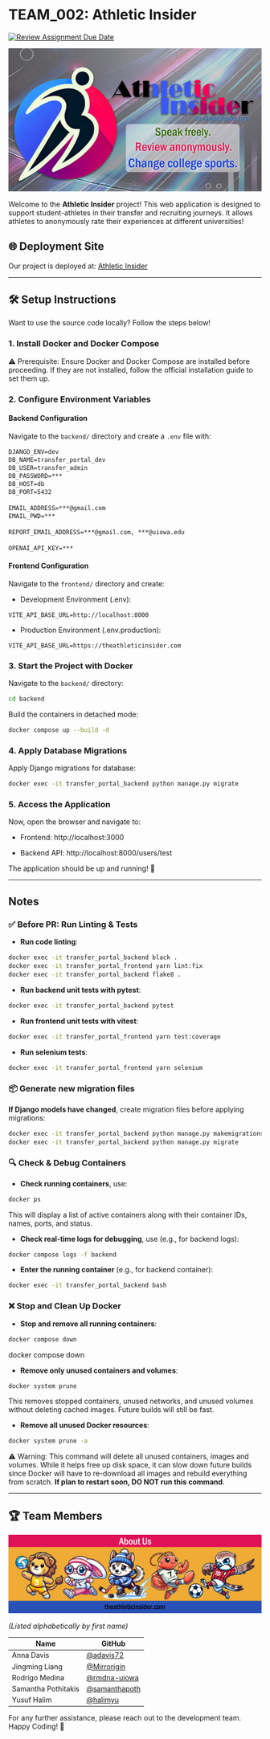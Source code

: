 # TEAM_002: Athletic Insider
[![Review Assignment Due Date](https://classroom.github.com/assets/deadline-readme-button-22041afd0340ce965d47ae6ef1cefeee28c7c493a6346c4f15d667ab976d596c.svg)](https://classroom.github.com/a/4tPelvOm)

[![Alt text](./frontend/public/Poster.png)](https://theathleticinsider.com/)

Welcome to the **Athletic Insider** project! This web application is designed to support student-athletes in their transfer and recruiting journeys. It allows athletes to anonymously rate their experiences at different universities!

## 🌐 Deployment Site
Our project is deployed at: [Athletic Insider](https://theathleticinsider.com/)

---

## 🛠️ Setup Instructions

Want to use the source code locally? Follow the steps below!

### 1. Install Docker and Docker Compose

⚠️ Prerequisite: Ensure Docker and Docker Compose are installed before proceeding. If they are not installed, follow the official installation guide to set them up.

### 2. Configure Environment Variables

#### Backend Configuration
Navigate to the `backend/` directory and create a `.env` file with:

```plaintext
DJANGO_ENV=dev
DB_NAME=transfer_portal_dev
DB_USER=transfer_admin
DB_PASSWORD=***
DB_HOST=db
DB_PORT=5432

EMAIL_ADDRESS=***@gmail.com 
EMAIL_PWD=***

REPORT_EMAIL_ADDRESS=***@gmail.com, ***@uiowa.edu

OPENAI_API_KEY=***
```
#### Frontend Configuration
Navigate to the `frontend/` directory and create:

- Development Environment (.env):

```plaintext
VITE_API_BASE_URL=http://localhost:8000
```

- Production Environment (.env.production):

```plaintext
VITE_API_BASE_URL=https://theathleticinsider.com
```
### 3. Start the Project with Docker

Navigate to the `backend/` directory:

```bash
cd backend
```

Build the containers in detached mode:

```bash
docker compose up --build -d
```

### 4. Apply Database Migrations

Apply Django migrations for database:

```bash
docker exec -it transfer_portal_backend python manage.py migrate
```

### 5. Access the Application

Now, open the browser and navigate to:

- Frontend: http://localhost:3000

- Backend API: http://localhost:8000/users/test

The application should be up and running! 🚀

---

## Notes

### ✅ Before PR: Run Linting & Tests

- **Run code linting**:
```bash
docker exec -it transfer_portal_backend black .
docker exec -it transfer_portal_frontend yarn lint:fix
docker exec -it transfer_portal_backend flake8 .
```

- **Run backend unit tests with pytest**:
```bash
docker exec -it transfer_portal_backend pytest
```

- **Run frontend unit tests with vitest**:
```bash
docker exec -it transfer_portal_frontend yarn test:coverage
```

- **Run selenium tests**:
```bash
docker exec -it transfer_portal_frontend yarn selenium
```
### 📦 Generate new migration files

**If Django models have changed**, create migration files before applying migrations:

```bash
docker exec -it transfer_portal_backend python manage.py makemigrations
docker exec -it transfer_portal_backend python manage.py migrate
```

### 🔍 Check & Debug Containers

- **Check running containers**, use:

```bash
docker ps
```
This will display a list of active containers along with their container IDs, names, ports, and status.

- **Check real-time logs for debugging**, use (e.g., for backend logs):

```bash
docker compose logs -f backend
```

- **Enter the running container** (e.g., for backend container):

```bash
docker exec -it transfer_portal_backend bash
```

### ❌ Stop and Clean Up Docker

- **Stop and remove all running containers**:

```bash
docker compose down
```
docker compose down

- **Remove only unused containers and volumes**:

```bash
docker system prune
```

This removes stopped containers, unused networks, and unused volumes without deleting cached images. Future builds will still be fast.

- **Remove all unused Docker resources**:

```bash
docker system prune -a
```
⚠️ Warning: This command will delete all unused containers, images and volumes. While it helps free up disk space, it can slow down future builds since Docker will have to re-download all images and rebuild everything from scratch. **If plan to restart soon, DO NOT run this command**.

---
## 🏆 Team Members

[![Alt text](./frontend/public/AboutUs.png)](https://theathleticinsider.com/about)

*(Listed alphabetically by first name)*

| Name | GitHub |
|------|--------|
| Anna Davis | [@adavis72](https://github.com/adavis72) |
| Jingming Liang | [@Mirrorigin](https://github.com/Mirrorigin) |
| Rodrigo Medina | [@rmdna-uiowa](https://github.com/rmdna-uiowa) |
| Samantha Pothitakis | [@samanthapoth](https://github.com/samanthapoth) |
| Yusuf Halim | [@halimyu](https://github.com/halimyu) |

For any further assistance, please reach out to the development team. Happy Coding! 🎉
